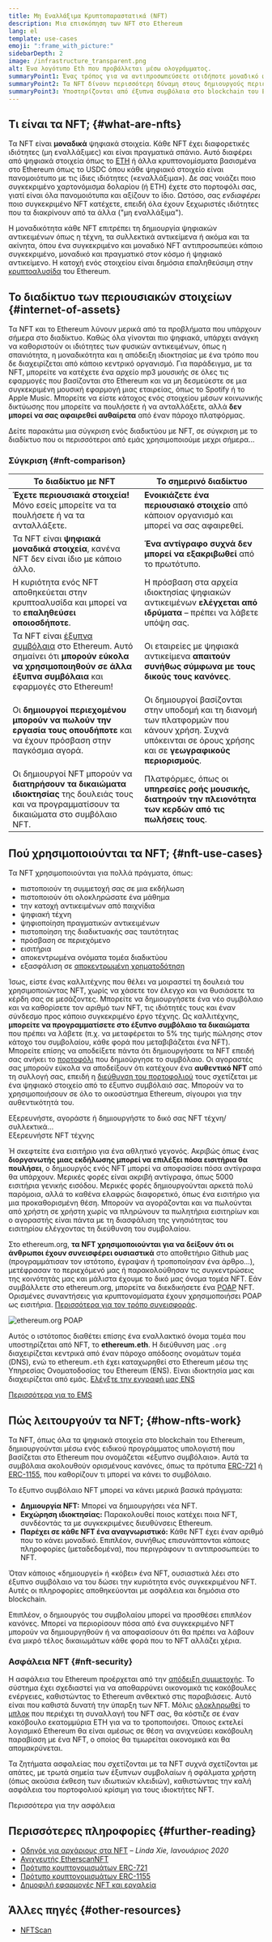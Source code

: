 ```yaml
---
title: Μη Εναλλάξιμα Κρυπτοπαραστατικά (NFT)
description: Μια επισκόπηση των NFT στο Ethereum
lang: el
template: use-cases
emoji: ":frame_with_picture:"
sidebarDepth: 2
image: /infrastructure_transparent.png
alt: Ένα λογότυπο Eth που προβάλλεται μέσω ολογράμματος.
summaryPoint1: Ένας τρόπος για να αντιπροσωπεύσετε οτιδήποτε μοναδικό ως περιουσιακό στοιχείο με βάση το Ethereum.
summaryPoint2: Τα NFT δίνουν περισσότερη δύναμη στους δημιουργούς περιεχομένου από ποτέ.
summaryPoint3: Υποστηρίζονται από έξυπνα συμβόλαια στο blockchain του Ethereum.
---
```


## Τι είναι τα NFT; {#what-are-nfts}

Τα NFT είναι **μοναδικά** ψηφιακά στοιχεία. Κάθε NFT έχει διαφορετικές ιδιότητες (μη εναλλάξιμες) και είναι πραγματικά σπάνιο. Αυτό διαφέρει από ψηφιακά στοιχεία όπως το [ETH](/glossary/#ether) ή άλλα κρυπτονομίσματα βασισμένα στο Ethereum όπως το USDC όπου κάθε ψηφιακό στοιχείο είναι πανομοιότυπο με τις ίδιες ιδιότητες («εναλλάξιμα»). Δε σας νοιάζει ποιο συγκεκριμένο χαρτονόμισμα δολαρίου (ή ETH) έχετε στο πορτοφόλι σας, γιατί είναι όλα πανομοιότυπα και αξίζουν το ίδιο. Ωστόσο, σας _ενδιαφέρει_ ποιο συγκεκριμένο NFT κατέχετε, επειδή όλα έχουν ξεχωριστές ιδιότητες που τα διακρίνουν από τα άλλα ("μη εναλλάξιμα").

Η μοναδικότητα κάθε NFT επιτρέπει τη δημιουργία ψηφιακών αντικειμένων όπως η τέχνη, τα συλλεκτικά αντικείμενα ή ακόμα και τα ακίνητα, όπου ένα συγκεκριμένο και μοναδικό NFT αντιπροσωπεύει κάποιο συγκεκριμένο, μοναδικό και πραγματικό στον κόσμο ή ψηφιακό αντικείμενο. Η κατοχή ενός στοιχείου είναι δημόσια επαληθεύσιμη στην [κρυπτοαλυσίδα](/glossary/#blockchain) του Ethereum.

<YouTube id="Xdkkux6OxfM" />

## Το διαδίκτυο των περιουσιακών στοιχείων {#internet-of-assets}

Τα NFT και το Ethereum λύνουν μερικά από τα προβλήματα που υπάρχουν σήμερα στο διαδίκτυο. Καθώς όλα γίνονται πιο ψηφιακά, υπάρχει ανάγκη να καθοριστούν οι ιδιότητες των φυσικών αντικειμένων, όπως η σπανιότητα, η μοναδικότητα και η απόδειξη ιδιοκτησίας με ένα τρόπο που δε διαχειρίζεται από κάποιο κεντρικό οργανισμό. Για παράδειγμα, με τα NFT, μπορείτε να κατέχετε ένα αρχείο mp3 μουσικής σε όλες τις εφαρμογές που βασίζονται στο Ethereum και να μη δεσμεύεστε σε μια συγκεκριμένη μουσική εφαρμογή μιας εταιρείας, όπως το Spotify ή το Apple Music. Μπορείτε να είστε κάτοχος ενός στοιχείου μέσων κοινωνικής δικτύωσης που μπορείτε να πουλήσετε ή να ανταλλάξετε, αλλά **δεν μπορεί να σας αφαιρεθεί αυθαίρετα** από έναν πάροχο πλατφόρμας.

Δείτε παρακάτω μια σύγκριση ενός διαδικτύου με NFT, σε σύγκριση με το διαδίκτυο που οι περισσότεροι από εμάς χρησιμοποιούμε μεχρι σήμερα...

### Σύγκριση {#nft-comparison}

| Το διαδίκτυο με NFT                                                                                                                                                                   | Το σημερινό διαδίκτυο                                                                                                                                        |
| ------------------------------------------------------------------------------------------------------------------------------------------------------------------------------------- | ------------------------------------------------------------------------------------------------------------------------------------------------------------ |
| **Έχετε περιουσιακά στοιχεία!** Μόνο εσείς μπορείτε να τα πουλήσετε ή να τα ανταλλάξετε.                                                                                              | **Ενοικιάζετε ένα περιουσιακό στοιχείο** από κάποιον οργανισμό και μπορεί να σας αφαιρεθεί.                                                                  |
| Τα NFT είναι **ψηφιακά μοναδικά στοιχεία**, κανένα NFT δεν είναι ίδιο με κάποιο άλλο.                                                                                                 | **Ένα αντίγραφο συχνά δεν μπορεί να εξακριβωθεί** από το πρωτότυπο.                                                                                          |
| Η κυριότητα ενός NFT αποθηκεύεται στην κρυπτοαλυσίδα και μπορεί να το **επαληθεύσει οποιοσδήποτε**.                                                                                   | Η πρόσβαση στα αρχεία ιδιοκτησίας ψηφιακών αντικειμένων **ελέγχεται από ιδρύματα** – πρέπει να λάβετε υπόψη σας.                                             |
| Τα NFT είναι [έξυπνα συμβόλαια](/glossary/#smart-contract) στο Ethereum. Αυτό σημαίνει ότι **μπορούν εύκολα να χρησιμοποιηθούν σε άλλα έξυπνα συμβόλαια** και εφαρμογές στο Ethereum! | Οι εταιρείες με ψηφιακά αντικείμενα **απαιτούν συνήθως σύμφωνα με τους δικούς τους κανόνες**.                                                                |
| Οι **δημιουργοί περιεχομένου μπορούν να πωλούν την εργασία τους οπουδήποτε** και να έχουν πρόσβαση στην παγκόσμια αγορά.                                                              | Οι δημιουργοί βασίζονται στην υποδομή και τη διανομή των πλατφορμών που κάνουν χρήση. Συχνά υπόκεινται σε όρους χρήσης και σε **γεωγραφικούς περιορισμούς**. |
| Οι δημιουργοί NFT μπορούν να **διατηρήσουν τα δικαιώματα ιδιοκτησίας** της δουλειάς τους και να προγραμματίσουν τα δικαιώματα στο συμβόλαιο NFT.                                      | Πλατφόρμες, όπως οι **υπηρεσίες ροής μουσικής, διατηρούν την πλειονότητα των κερδών από τις πωλήσεις τους**.                                                 |

## Πού χρησιμοποιούνται τα NFT; {#nft-use-cases}

Τα NFT χρησιμοποιούνται για πολλά πράγματα, όπως:

- πιστοποιούν τη συμμετοχή σας σε μια εκδήλωση
- πιστοποιούν ότι ολοκληρώσατε ένα μάθημα
- την κατοχή αντικειμένων από παιχνίδια
- ψηφιακή τέχνη
- ψηφιοποίηση πραγματικών αντικειμένων
- πιστοποίηση της διαδικτυακής σας ταυτότητας
- πρόσβαση σε περιεχόμενο
- εισιτήρια
- αποκεντρωμένα ονόματα τομέα διαδικτύου
- εξασφάλιση σε [αποκεντρωμένη χρηματοδότηση](/glossary/#defi)

Ίσως, είστε ένας καλλιτέχνης που θέλει να μοιραστεί τη δουλειά του χρησιμοποιώντας NFT, χωρίς να χάσετε τον έλεγχο και να θυσιάσετε τα κέρδη σας σε μεσάζοντες. Μπορείτε να δημιουργήσετε ένα νέο συμβόλαιο και να καθορίσετε τον αριθμό των NFT, τις ιδιότητές τους και έναν σύνδεσμο προς κάποιο συγκεκριμένο έργο τέχνης. Ως καλλιτέχνης, **μπορείτε να προγραμματίσετε στο έξυπνο συμβόλαιο τα δικαιώματα** που πρέπει να λάβετε (π.χ. να μεταφέρεται το 5% της τιμής πώλησης στον κάτοχο του συμβολαίου, κάθε φορά που μεταβιβάζεται ένα NFT). Μπορείτε επίσης να αποδείξετε πάντα ότι δημιουργήσατε τα NFT επειδή σας ανήκει το [πορτοφόλι](/glossary/#wallet) που δημιούργησε το συμβόλαιο. Οι αγοραστές σας μπορούν εύκολα να αποδείξουν ότι κατέχουν ένα **αυθεντικό NFT** από τη συλλογή σας, επειδή η [διεύθυνση του πορτοφολιού](/glossary/#address) τους σχετίζεται με ένα ψηφιακό στοιχείο από το έξυπνο συμβόλαιό σας. Μπορούν να το χρησιμοποιήσουν σε όλο το οικοσύστημα Ethereum, σίγουροι για την αυθεντικότητά του.

<InfoBanner shouldSpaceBetween emoji=":eyes:" mt="8">
  <div>Εξερευνήστε, αγοράστε ή δημιουργήστε το δικό σας NFT τέχνη/συλλεκτικά...</div>
  <ButtonLink to="/dapps/?category=collectibles#explore">
    Εξερευνήστε NFT τέχνης
  </ButtonLink>
</InfoBanner>

Ή σκεφτείτε ένα εισιτήριο για ένα αθλητικό γεγονός. Ακριβώς όπως ένας **διοργανωτής μιας εκδήλωσης μπορεί να επιλέξει πόσα εισιτήρια θα πουλήσει**, ο δημιουργός ενός NFT μπορεί να αποφασίσει πόσα αντίγραφα θα υπάρχουν. Μερικές φορές είναι ακριβή αντίγραφα, όπως 5000 εισιτήρια γενικής εισόδου. Μερικές φορές δημιουργούνται αρκετά πολύ παρόμοια, αλλά το καθένα ελαφρώς διαφορετικό, όπως ένα εισιτήριο για μια προκαθορισμένη θέση. Μπορούν να αγοράζονται και να πωλούνται από χρήστη σε χρήστη χωρίς να πληρώνουν τα πωλητήρια εισιτηρίων και ο αγοραστής είναι πάντα με τη διασφάλιση της γνησιότητας του εισιτηρίου ελέγχοντας τη διεύθυνση του συμβολαίου.

Στο ethereum.org, **τα NFT χρησιμοποιούνται για να δείξουν ότι οι άνθρωποι έχουν συνεισφέρει ουσιαστικά** στο αποθετήριο Github μας (προγραμμάτισαν τον ιστότοπο, έγραψαν ή τροποποίησαν ένα άρθρο...), μετέφρασαν το περιεχόμενό μας ή παρακολούθησαν τις συγκεντρώσεις της κοινότητάς μας και μάλιστα έχουμε το δικό μας όνομα τομέα NFT. Εάν συμβάλλετε στο ethereum.org, μπορείτε να διεκδικήσετε ένα [POAP](/glossary/#poap) NFT. Ορισμένες συναντήσεις για κρυπτονομίσματα έχουν χρησιμοποιήσει POAP ως εισιτήρια. [Περισσότερα για τον τρόπο συνεισφοράς](/contributing/#poap).

![ethereum.org POAP](./poap.png)

Αυτός ο ιστότοπος διαθέτει επίσης ένα εναλλακτικό όνομα τομέα που υποστηρίζεται από NFT, το **ethereum.eth**. Η διεύθυνση μας `.org` διαχειρίζεται κεντρικά από έναν πάροχο απόδοσης ονομάτων τομέα (DNS), ενώ το ethereum`.eth` έχει καταχωρηθεί στο Ethereum μέσω της Yπηρεσίας Oνοματοδοσίας του Ethereum (ENS). Είναι ιδιοκτησία μας και διαχειρίζεται από εμάς. [Ελέγξτε την εγγραφή μας ENS](https://app.ens.domains/name/ethereum.eth)

[Περισσότερα για το EMS](https://app.ens.domains)

<Divider />

## Πώς λειτουργούν τα NFT; {#how-nfts-work}

Τα NFT, όπως όλα τα ψηφιακά στοιχεία στο blockchain του Ethereum, δημιουργούνται μέσω ενός ειδικού προγράμματος υπολογιστή που βασίζεται στο Ethereum που ονομάζεται «έξυπνο συμβόλαιο». Αυτά τα συμβόλαια ακολουθούν ορισμένους κανόνες, όπως τα πρότυπα [ERC-721](/glossary/#erc-721) ή [ERC-1155](/glossary/#erc-1155), που καθορίζουν τι μπορεί να κάνει το συμβόλαιο.

Το έξυπνο συμβόλαιο NFT μπορεί να κάνει μερικά βασικά πράγματα:

- **Δημιουργία NFT:** Μπορεί να δημιουργήσει νέα NFT.
- **Εκχώρηση ιδιοκτησίας:** Παρακολουθεί ποιος κατέχει ποια NFT, συνδέοντάς τα με συγκεκριμένες διευθύνσεις Ethereum.
- **Παρέχει σε κάθε NFT ένα αναγνωριστικό:** Κάθε NFT έχει έναν αριθμό που το κάνει μοναδικό. Επιπλέον, συνήθως επισυνάπτονται κάποιες πληροφορίες (μεταδεδομένα), που περιγράφουν τι αντιπροσωπεύει το NFT.

Όταν κάποιος «δημιουργεί» ή «κόβει» ένα NFT, ουσιαστικά λέει στο έξυπνο συμβόλαιο να του δώσει την κυριότητα ενός συγκεκριμένου NFT. Αυτές οι πληροφορίες αποθηκεύονται με ασφάλεια και δημόσια στο blockchain.

Επιπλέον, ο δημιουργός του συμβολαίου μπορεί να προσθέσει επιπλέον κανόνες. Μπορεί να περιορίσουν πόσα από ένα συγκεκριμένο NFT μπορούν να δημιουργηθούν ή να αποφασίσουν ότι θα πρέπει να λάβουν ένα μικρό τέλος δικαιωμάτων κάθε φορά που το NFT αλλάζει χέρια.

### Ασφάλεια NFT {#nft-security}

Η ασφάλεια του Ethereum προέρχεται από την [απόδειξη συμμετοχής](/glossary/#pos). Το σύστημα έχει σχεδιαστεί για να αποθαρρύνει οικονομικά τις κακόβουλες ενέργειες, καθιστώντας το Ethereum ανθεκτικό στις παραβιάσεις. Αυτό είναι που καθιστά δυνατή την ύπαρξη των NFT. Μόλις [ολοκληρωθεί](/glossary/#finality) το [μπλοκ](/glossary/#block) που περιέχει τη συναλλαγή του NFT σας, θα κόστιζε σε έναν κακόβουλο εκατομμύρια ETH για να το τροποποιήσει. Όποιος εκτελεί λογισμικό Ethereum θα είναι αμέσως σε θέση να ανιχνεύσει κακόβουλη παραβίαση με ένα NFT, ο οποίος θα τιμωρείται οικονομικά και θα απομακρύνεται.

Τα ζητήματα ασφαλείας που σχετίζονται με τα NFT συχνά σχετίζονται με απάτες, με τρωτά σημεία των έξυπνων συμβολαίων ή σφάλματα χρήστη (όπως ακούσια έκθεση των ιδιωτικών κλειδιών), καθιστώντας την καλή ασφάλεια του πορτοφολιού κρίσιμη για τους ιδιοκτήτες NFT.

<ButtonLink to="/security/">
  Περισσότερα για την ασφάλεια
</ButtonLink>

## Περισσότερες πληροφορίες {#further-reading}

- [Οδηγόε για αρχάριους στα NFT](https://linda.mirror.xyz/df649d61efb92c910464a4e74ae213c4cab150b9cbcc4b7fb6090fc77881a95d) – _Linda Xie, Ιανουάριος 2020_
- [Ανιχνευτής EtherscanNFT](https://etherscan.io/nft-top-contracts)
- [Πρότυπο κρυπτονομισμάτων ERC-721](/developers/docs/standards/tokens/erc-721/)
- [Πρότυπο κρυπτονομισμάτων ERC-1155](/developers/docs/standards/tokens/erc-1155/)
- [Δημοφιλή εφαρμογές NFT και εργαλεία](https://www.ethereum-ecosystem.com/blockchains/ethereum/nfts)

## Άλλες πηγές {#other-resources}

- [NFTScan](https://nftscan.com/)

<Divider />

<QuizWidget quizKey="nfts" />
